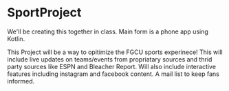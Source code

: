 # SportProject
We'll be creating this together in class. Main form is a phone app using Kotlin.

This Project will be a way to opitimize the FGCU sports experinece!
This will include live updates on teams/events from propriatary sources and thrid party sources like ESPN and Bleacher Report.
Will also include interactive features including instagram and facebook content.
A mail list to keep fans informed.

